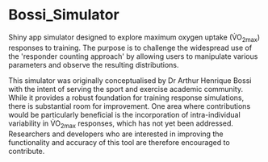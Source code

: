 # Bossi_Simulator
Shiny app simulator designed to explore maximum oxygen uptake (V̇O<sub>2max</sub>) responses to training. The purpose is to challenge the widespread use of the 'responder counting approach' by allowing users to manipulate various parameters and observe the resulting distributions.

This simulator was originally conceptualised by Dr Arthur Henrique Bossi with the intent of serving the sport and exercise academic community. While it provides a robust foundation for training response simulations, there is substantial room for improvement. One area where contributions would be particularly beneficial is the incorporation of intra-individual variability in V̇O<sub>2max</sub> responses, which has not yet been addressed. Researchers and developers who are interested in improving the functionality and accuracy of this tool are therefore encouraged to contribute.

